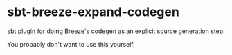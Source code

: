 # sbt-breeze-expand-codegen
sbt plugin for doing Breeze's codegen as an explicit source generation step.

You probably don't want to use this yourself.

